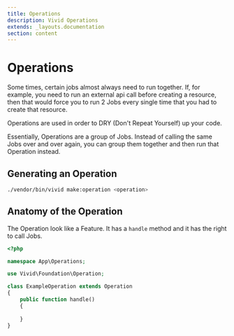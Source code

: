```yaml
---
title: Operations
description: Vivid Operations
extends: _layouts.documentation
section: content
---
```


# Operations

Some times, certain jobs almost always need to run together. If, for example, you need to run an external api call before creating a resource,
then that would force you to run 2 Jobs every single time that you had to create that resource.

Operations are used in order to DRY (Don't Repeat Yourself) up your code. 

Essentially, Operations are a group of Jobs. Instead of calling the same Jobs
over and over again, you can group them together and then run that Operation instead. 

## Generating an Operation

```sh
./vendor/bin/vivid make:operation <operation>
```

## Anatomy of the Operation

The Operation look like a Feature. It has a `handle` method and it has the right to call Jobs.

```php
<?php

namespace App\Operations;

use Vivid\Foundation\Operation;

class ExampleOperation extends Operation
{
    public function handle()
    {
        
    }
}
```